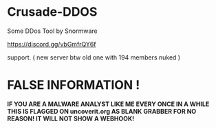 # Crusade-DDOS
Some DDos Tool by Snormware


https://discord.gg/vbGmfrQY6f

support. ( new server btw old one with 194 members nuked )

# FALSE INFORMATION !

**IF YOU ARE A MALWARE ANALYST LIKE ME EVERY ONCE IN A WHILE THIS IS FLAGGED ON uncoverit.org AS BLANK GRABBER FOR NO REASON! IT WILL NOT SHOW A WEBHOOK!**

